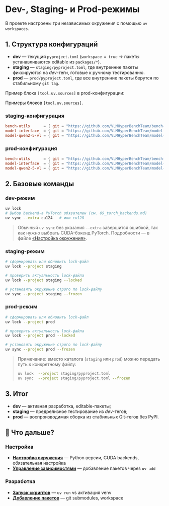 # Dev-, Staging- и Prod-режимы

В проекте настроены три независимых окружения с помощью `uv workspaces`.

## 1. Структура конфигураций

- **dev** — текущий `pyproject.toml` (`workspace = true` → пакеты устанавливаются editable из `packages/*`).
- **staging** — `staging/pyproject.toml`, где внутренние пакеты фиксируются на *dev*-теги, готовые к ручному тестированию.
- **prod** — `prod/pyproject.toml`, где все внутренние пакеты берутся по стабильному `git tag`.

Пример блока `[tool.uv.sources]` в prod-конфигурации:

Примеры блоков `[tool.uv.sources]`.

### staging-конфигурация

```toml
bench-utils      = { git = "https://github.com/VLMHyperBenchTeam/bench-utils.git",      tag = "v0.1.2.dev0", subdirectory = "." }
model-interface  = { git = "https://github.com/VLMHyperBenchTeam/model-interface.git",  tag = "v0.1.2.dev0", subdirectory = "." }
model-qwen2-5-vl = { git = "https://github.com/VLMHyperBenchTeam/model-qwen2-5-vl.git", tag = "v0.1.2.dev0", subdirectory = "." }
```

### prod-конфигурация

```toml
bench-utils      = { git = "https://github.com/VLMHyperBenchTeam/bench-utils.git",      tag = "v0.1.2", subdirectory = "." }
model-interface  = { git = "https://github.com/VLMHyperBenchTeam/model-interface.git",  tag = "v0.1.2", subdirectory = "." }
model-qwen2-5-vl = { git = "https://github.com/VLMHyperBenchTeam/model-qwen2-5-vl.git", tag = "v0.1.2", subdirectory = "." }
```

## 2. Базовые команды

### dev-режим

```bash
uv lock
# Выбор backend-а PyTorch обязателен (см. 09_torch_backends.md)
uv sync --extra cu124   # или cu128
```

> Обычный `uv sync` без указания `--extra` завершится ошибкой, так как нужно выбрать CUDA-бэкенд PyTorch. Подробности — в файле [«Настройка окружения»](03_environment_setup.md).

### staging-режим

```bash
# сформировать или обновить lock-файл
uv lock --project staging

# проверить актуальность lock-файла
uv lock --project staging --locked

# установить окружение строго по lock-файлу
uv sync --project staging --frozen
```

### prod-режим

```bash
# сформировать или обновить lock-файл
uv lock --project prod

# проверить актуальность lock-файла
uv lock --project prod --locked

# установить окружение строго по lock-файлу
uv sync --project prod --frozen
```

> Примечание: вместо каталога (`staging` или `prod`) можно передать путь к конкретному файлу:
>
> ```bash
> uv lock  --project staging/pyproject.toml
> uv sync  --project staging/pyproject.toml --frozen
> ```

## 3. Итог

- **dev** — активная разработка, editable-пакеты;
- **staging** — предрелизное тестирование из *dev*-тегов;
- **prod** — воспроизводимая сборка из стабильных Git-тегов без PyPI.

## 🎯 Что дальше?

### Настройка
- **[Настройка окружения](03_environment_setup.md)** — Python версии, CUDA backends, обязательная настройка
- **[Управление зависимостями](04_dependency_management.md)** — добавление пакетов через `uv add`

### Разработка
- **[Запуск скриптов](05_running_scripts.md)** — `uv run` vs активация venv
- **[Добавление пакетов](06_adding_packages.md)** — git submodules, workspace